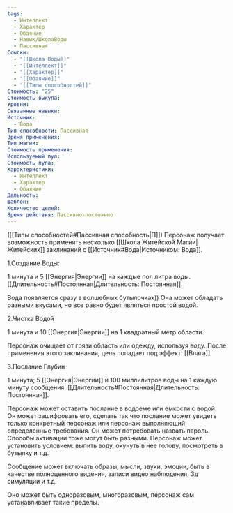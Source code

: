 ```yaml
---
tags:
  - Интеллект
  - Характер
  - Обаяние
  - Навык/ШколаВоды
  - Пассивная
Ссылки:
  - "[[Школа Воды]]"
  - "[[Интеллект]]"
  - "[[Характер]]"
  - "[[Обаяние]]"
  - "[[Типы способностей]]"
Стоимость: "25"
Стоимость выкупа: 
Уровни: 
Связанные навыки: 
Источник:
  - Вода
Тип способности: Пассивная
Время применения: 
Тип магии: 
Стоимость применения: 
Используемый пул: 
Стоимость пула: 
Характеристики:
  - Интеллект
  - Характер
  - Обаяние
Дальность: 
Шаблон: 
Количество целей: 
Время действия: Пассивно-постоянно
---
```

([[Типы способностей#Пассивная способность|П]]) Персонаж получает возможность применять несколько [[Школа Житейской Магии|Житейских]] заклинаний с [[Источник#Вода|Источником: Вода]].

1.Создание Воды: 

1 минута и 5 [[Энергия|Энергии]] на каждые пол литра воды. [[Длительность#Постоянная|Длительность: Постоянная]].

Вода появляется сразу в волшебных бутылочках)) Она может обладать разными вкусами, но все равно будет являться простой водой. 

2.Чистка Водой

1 минута и 10 [[Энергия|Энергии]] на 1 квадратный метр области. 

Персонаж очищает от грязи область или одежду, используя воду. После применения этого заклинания, цель попадает под эффект: [[Влага]]. 

3.Послание Глубин

1 минута; 5 [[Энергия|Энергии]] и 100 миллилитров воды на 1 каждую минуту сообщения. [[Длительность#Постоянная|Длительность: Постоянная]].

Персонаж может оставить послание в водоеме или емкости с водой. Он может зашифровать его, сделать так что послание может увидеть только конкретный персонаж или персонаж выполняющий определенные требования. Он может потребовать назвать пароль. Способы активации тоже могут быть разными. Персонаж может установить условием: выпить воду, окунуть в нее голову, посмотреть в бутылку и т.д.

Сообщение может включать образы, мысли, звуки, эмоции, быть в качестве полноценного видения, записи видео наблюдения, 3д симуляции и т.д. 

Оно может быть одноразовым, многоразовым, персонаж сам устанавливает такие пределы. 

